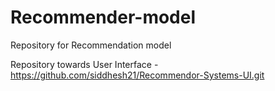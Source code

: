 # Recommender-model
Repository for Recommendation model

Repository towards User Interface - https://github.com/siddhesh21/Recommendor-Systems-UI.git
